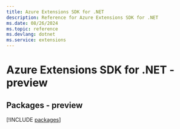 ```yaml
---
title: Azure Extensions SDK for .NET
description: Reference for Azure Extensions SDK for .NET
ms.date: 08/26/2024
ms.topic: reference
ms.devlang: dotnet
ms.service: extensions
---
```

# Azure Extensions SDK for .NET - preview
## Packages - preview
[!INCLUDE [packages](extensions-index.md)]